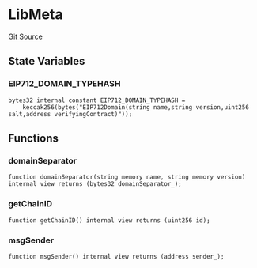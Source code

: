 # LibMeta
[Git Source](https://github.com/KlimaDAO/klimadao-solidity/blob/704b462e69030cb9a43680057bee91d745d579ba/src/infinity/libraries/LibMeta.sol)


## State Variables
### EIP712_DOMAIN_TYPEHASH

```solidity
bytes32 internal constant EIP712_DOMAIN_TYPEHASH =
    keccak256(bytes("EIP712Domain(string name,string version,uint256 salt,address verifyingContract)"));
```


## Functions
### domainSeparator


```solidity
function domainSeparator(string memory name, string memory version) internal view returns (bytes32 domainSeparator_);
```

### getChainID


```solidity
function getChainID() internal view returns (uint256 id);
```

### msgSender


```solidity
function msgSender() internal view returns (address sender_);
```

